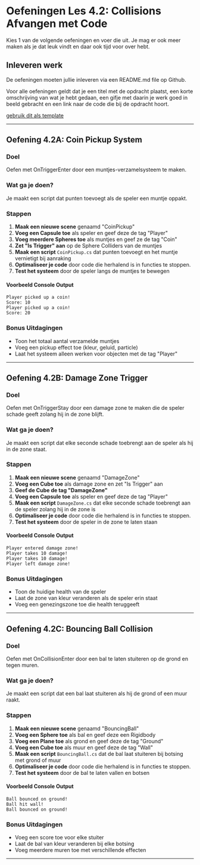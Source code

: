 # Oefeningen Les 4.2: Collisions Afvangen met Code

Kies 1 van de volgende oefeningen en voer die uit. Je mag er ook meer maken als je dat leuk vindt en daar ook tijd voor over hebt.

## Inleveren werk

De oefeningen moeten jullie inleveren via een README.md file op Github.

Voor alle oefeningen geldt dat je een titel met de opdracht plaatst, een korte omschrijving van wat je hebt gedaan, een gifje met daarin je werk goed in beeld gebracht en een link naar de code die bij de opdracht hoort.

[gebruik dit als template](../README.md#voorbeeld-readme-opdracht-format)

---

## Oefening 4.2A: Coin Pickup System

### Doel

Oefen met OnTriggerEnter door een muntjes-verzamelsysteem te maken.

### Wat ga je doen?

Je maakt een script dat punten toevoegt als de speler een muntje oppakt.

### Stappen

1. **Maak een nieuwe scene** genaamd "CoinPickup"
2. **Voeg een Capsule toe** als speler en geef deze de tag "Player"
3. **Voeg meerdere Spheres toe** als muntjes en geef ze de tag "Coin"
4. **Zet "Is Trigger" aan** op de Sphere Colliders van de muntjes
5. **Maak een script** `CoinPickup.cs` dat punten toevoegt en het muntje vernietigt bij aanraking
6. **Optimaliseer je code** door code die herhalend is in functies te stoppen.
7. **Test het systeem** door de speler langs de muntjes te bewegen

#### Voorbeeld Console Output

```
Player picked up a coin!
Score: 10
Player picked up a coin!
Score: 20
```

### Bonus Uitdagingen

- Toon het totaal aantal verzamelde muntjes
- Voeg een pickup effect toe (kleur, geluid, particle)
- Laat het systeem alleen werken voor objecten met de tag "Player"

---

## Oefening 4.2B: Damage Zone Trigger

### Doel

Oefen met OnTriggerStay door een damage zone te maken die de speler schade geeft zolang hij in de zone blijft.

### Wat ga je doen?

Je maakt een script dat elke seconde schade toebrengt aan de speler als hij in de zone staat.

### Stappen

1. **Maak een nieuwe scene** genaamd "DamageZone"
2. **Voeg een Cube toe** als damage zone en zet "Is Trigger" aan
3. **Geef de Cube de tag "DamageZone"**
4. **Voeg een Capsule toe** als speler en geef deze de tag "Player"
5. **Maak een script** `DamageZone.cs` dat elke seconde schade toebrengt aan de speler zolang hij in de zone is
6. **Optimaliseer je code** door code die herhalend is in functies te stoppen.
7. **Test het systeem** door de speler in de zone te laten staan

#### Voorbeeld Console Output

```
Player entered damage zone!
Player takes 10 damage!
Player takes 10 damage!
Player left damage zone!
```

### Bonus Uitdagingen

- Toon de huidige health van de speler
- Laat de zone van kleur veranderen als de speler erin staat
- Voeg een genezingszone toe die health teruggeeft

---

## Oefening 4.2C: Bouncing Ball Collision

### Doel

Oefen met OnCollisionEnter door een bal te laten stuiteren op de grond en tegen muren.

### Wat ga je doen?

Je maakt een script dat een bal laat stuiteren als hij de grond of een muur raakt.

### Stappen

1. **Maak een nieuwe scene** genaamd "BouncingBall"
2. **Voeg een Sphere toe** als bal en geef deze een Rigidbody
3. **Voeg een Plane toe** als grond en geef deze de tag "Ground"
4. **Voeg een Cube toe** als muur en geef deze de tag "Wall"
5. **Maak een script** `BouncingBall.cs` dat de bal laat stuiteren bij botsing met grond of muur
6. **Optimaliseer je code** door code die herhalend is in functies te stoppen.
7. **Test het systeem** door de bal te laten vallen en botsen

#### Voorbeeld Console Output

```
Ball bounced on ground!
Ball hit wall!
Ball bounced on ground!
```

### Bonus Uitdagingen

- Voeg een score toe voor elke stuiter
- Laat de bal van kleur veranderen bij elke botsing
- Voeg meerdere muren toe met verschillende effecten

---
